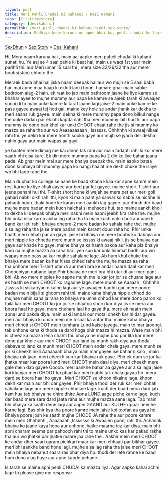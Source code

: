 ```yaml
---
layout: post
title: Meri Pehli Chudai Ki Kahaani - Desi Kahani
tags: [firsttimestory]
category: [desikahani]
permalink: /meri-pehli-chudai-ki-kahani-hindi-sex-story/
description: Padhiye kese karuna ne apne bhai ko, pehli chudai ke liye manaya.
---
```


<div class="breadcrumb">
<span itemscope='itemscope' itemtype='http://data-vocabulary.org/Breadcrumb'><a href="/" itemprop="url"><span title="SexDhun" itemprop='title'>SexDhun</span></a></span>
<span itemscope='itemscope' itemtype='http://data-vocabulary.org/Breadcrumb'>&#187; <a href="/story/" itemprop="url"><span title="Sex Story" itemprop='title'>Sex Story</span></a></span>
<span itemscope='itemscope' itemtype='http://data-vocabulary.org/Breadcrumb'>&#187; <a href="/story/desi/" itemprop="url"><span title="Desi Kahani" itemprop='title'>Desi Kahani</span></a></span>
</div>

Hi, Mera naam karuna hai , main aaj aapko meri paheli chudai ki kahani sunati hu.
Ye aaj se 4 saal pahle ki baat hai, main us waqt 1st year mein padhti thi. aur Meri umar 15 saal thi , mera size 32/26/32 tha aur mere boobs(stan) chhote the.


Meraek bada bhai hai jiska naam deepak hai aur wo mujh se 5 saal baba hai. mai apne maa baap ki ekloti ladki hoon. hamare ghar main sabke bedroom alag-2 hain. ek raat ko jab main bathroom jaane ke liye kamre se bhahar ayee to mujhe mummy aur papa ke kamre se ajeeb tarah ki awaajen sunai di to main unke kamre ki taraf jaane lagi jaise-2 main unke kamre ke pass gayee awaaj tej hoti gai. maine key hole se andar jhank kar dekha to meri saans ruk gayee. main dekha ki mere mummy papa dono bilkul nange the unke dadan par ek bhi kapda nahi tha.meri mummy laiti hui thi aur papa mummy ke dono pair khol kar unki CHOOT chaat rahe the jis si mummy ko mazza aa raha tha aur wo Aaaaaaaaaah , Issssss. Ohhhhhh ki awaaj nikaal rahi thi. ye dekh kar mere honth sookh gaye aur mujh se jyada der dekha nahin gaya aur main wapas aa gayi.


ye baaten mere dimag me kai dinon tak rahi aur main tadapti rahi ki koi mere saath bhi eisa kare. Ek din mere mummy papa ko 2 din ke liye bahar jaana pada. Ab ghar mein mai aur mere bhaiya deepak the. main aapko bataa doon ki bhaiya bhi mummy papa ko nangi haalat me dekh chuke the isliye wo bhi tadp rahe the.


Main duphar ko college se aane ke baad khana khaa kar apne kamre mein rest karne ke liye chali aayee aur bed par let gayee. maine short T-shirt aur jeens pahani hui thi. T-shirt short hone ki wajah se mera pet aur meri goll gahari nabhi dikh rahi thi, kyon ki main pant ya salwar ko nabhi se nichhe hi pahanti hoon. thaki hone ke karan meri aankh lag gayee. par dhodi der baad mujhe mere badan mein kuch halchal si mehsoos hui. tab maine aankh kholi to dekha ki deepak bhaiya meri nabhi mein aapni jeebh fira rahe the. mujhe bhi unka eisa karna aicha lag raha tha to main kuch nahin boli aur aankh band kar leti rahi. bhaiya dheere-2 mere badan ko sahala rahe the. mujhe aisa lag raha tha jaise mere badan mein karant doud raha ho. Phir unke haath meri chhati par aa gaye. jaise hi bhaiya ne mere boobs ko dabaya aur meri nipple ko chheda mere munh se Isssss ki awaaj nikli. jis se bhaiya dar gaye aur khade ho gaye. maine bhaiya ka haath pakda aur kaha plz bhaiya karo na mujhe mazza aa raha hai . yeh sun kar unki himmat badhi aur wo wapas mere pass aa kar mujhe sahalane lage. Ab hum khul chuke the. bhaiya mere badan ka har hissa chhed rahe the mujhe mazza aa raha tha.unhone meri T-shirt utar di aur meri bra ke andar haarh daal kar meri Choochiyan dabane lage.Phir bhaiya ne meri bra bhi utar di aur meri pant bhi. Ab wo mere nipples ko aapne munh me le kar jor jor se chusne lage aur ek haath se meri CHOOT ko ragadne lage. mere munh se Aaaaah , Ohhhhh ,Isssss ki siskariyan nikalne lagi aur ye awaajen badhti gai. mere poore badan mein bijali si ghoom rahi thi. maine kaha bhaiya nipple chhod do mujhse nahin saha ja raha to bhaiya ne unhe chhod kar mere dono paron ko faila kar meri CHOOT ko jor jor se chaatna shuru kar diya jis se mera aur boora haal ho gaya. mera chehara laal ho gaya tha. mere ek haath mein apna lund pakda diya. main uski lambai our motai dhekh kar hi dar gayee. meri aur bhaiya ki umar mein me 5 saal ka antar tha. maine kaha bhaiya meri chhoti si CHOOT mein tumhara Lund kaise jayega. main to mar jaoongi. tab unhone kaha ki thoda sa dard hoga phir mazza hi mazza. Wase main bhi is cheez ka mazza lena chahti thi. bhaiya ne mujhe bad par lita kar mere dono par khole aur meri CHOOT par land ka munh rakh diya aur thoda dabaya to land ka munh meri CHOOT mein andar chala gaya. mere munh se jor ki cheekh nikli Aaaaaaah bhaiya main mar gayee ise bahar nikalo , main bhaiya ruk jaao. meri cheekh sun kar bhaiya ruk gaye. Phir ek dum se jor ka jhatka maar kar poora lund meri CHOOT mein daal diya. meri cheekh mere gale mein dab gayee Oooob. meri aankhe bahar aa gayee aur aisa laga jaise koi khanjar meri CHOOT ko phad kar meri nabhi tak chala gayaa ho .mera dard se boora haal ho gaya . Meri CHOOT se khoon nikalne laga. khoon dekh kar main aur bhi dar gayee. Phir bhaiya thodi der ruk kar meri chhati sahalane lage aur mere nipple chhosne lage. kuch der baad mera dard jab kam hua tab bhaiya ne dhire dhire Apna LUND aage piche karne lage. kuch der baad mera sara dard jaata raha aur mujhe mazza aane laga. Tab main bhi bhaiya ka saath dene lagi aur aapni GAAND aur KULHE uppar neeche karne lagi. Bas phir kya tha poore kamre mein jaise koi toofan aa gaya ho. Bhaiya poore josh ke saath mujhe CHODE JA rahe the aur poore kamre mein meri Ohhhhhh , Aaaaaaah ,Isssssss ki Awaajen goonj rahi thi. Achanak bhaiya ko jaane kaya hooa aur unhone jhatke maarna tez kar diya. main bhi apni charam seema par pahooch rahi thi to maine unko kas kar pakad rakha tha aur wo jhatke par jhatke maare jaa rahe the . Aakhir mein meri CHOOT ke andar dher saari garam pichkari maar kar meri chhaati par bikhar gayee. meri bhi aankhe band hone lagi. mujhe aisa lag raha tha jaise meri CHOOT mein bhaiya nebahut saara ras bhar diya ho. thodi der lete rahne ke baad hum dono alag huye aur apne kapde pehane.


Is tarah se maine apni pehli CHUDAI ka mazza liya. Agar aapko kahai achhi lage to please give me response
